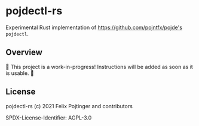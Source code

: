 # pojdectl-rs

Experimental Rust implementation of https://github.com/pojntfx/pojde's `pojdectl`.

## Overview

🚧 This project is a work-in-progress! Instructions will be added as soon as it is usable. 🚧

## License

pojdectl-rs (c) 2021 Felix Pojtinger and contributors

SPDX-License-Identifier: AGPL-3.0
